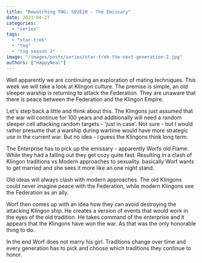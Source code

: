 ```yaml
---
title: "Rewatching TNG: S02E20 - The Emissary"
date: 2021-04-27
categories: 
  - "series"
tags: 
  - "star-trek"
  - "tng"
  - "tng season 2"
image: "/images/posts/series/star-trek-the-next-generation-2.jpg"
authors: ["HappyNeal"]
---
```


Well apparently we are continuing an exploration of mating techniques. This week we will take a look at Klingon culture. The premise is simple, an old sleeper warship is returning to attack the Federation. They are unaware that there is peace between the Federation and the Klingon Empire.

Let's step back a little and think about this. The Klingons just assumed that the war will continue for 100 years and additionally will need a random sleeper cell attacking random targets - 'just in case'. Not sure - but I would rather presume that a warship during wartime would have more strategic use in the current war. But no idea - i guess the Klingons think long term.

The Enterprise has to pick up the emissary - apparently Worfs old Flame. While they had a falling out they get cozy quite fast. Resulting in a clash of Klingon traditions vs Modern approaches to sexuality. basically Worf wants to get married and she sees it more like an one night stand.

Old ideas will always clash with modern approaches. The old Klingons could never imagine peace with the Federation, while modern Klingons see the Federation as an ally.

Worf then comes up with an idea how they can avoid destroying the attacking Klingon ship. He creates a version of events that would work in the eyes of the old tradition. He takes command of the enterprise and it appears that the Klingons have won the war. As that was the only honorable thing to do.

In the end Worf does not marry his girl. Traditions change over time and every generation has to pick and choose which traditions they continue to honor.
